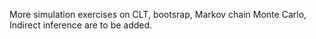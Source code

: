 More simulation exercises on CLT, bootsrap, Markov chain Monte Carlo, Indirect inference are to be added. 
